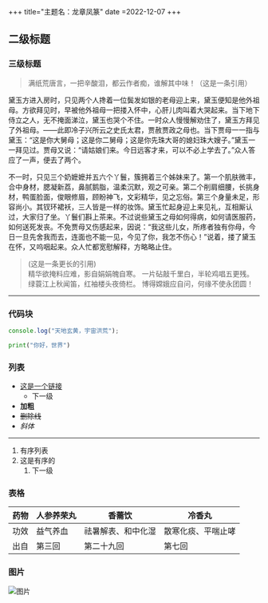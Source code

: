 +++
title="主题名：龙章凤篆"
date =2022-12-07
+++
## 二级标题

### 三级标题
> 满纸荒唐言，一把辛酸泪，都云作者痴，谁解其中味！（这是一条引用）

黛玉方进入房时，只见两个人搀着一位鬓发如银的老母迎上来，黛玉便知是他外祖母。方欲拜见时，早被他外祖母一把搂入怀中，心肝儿肉叫着大哭起来。当下地下侍立之人，无不掩面涕泣，黛玉也哭个不住。一时众人慢慢解劝住了，黛玉方拜见了外祖母。——此即冷子兴所云之史氏太君，贾赦贾政之母也。当下贾母一一指与黛玉：“这是你大舅母；这是你二舅母；这是你先珠大哥的媳妇珠大嫂子。”黛玉一一拜见过。贾母又说：“请姑娘们来。今日远客才来，可以不必上学去了。”众人答应了一声，便去了两个。

不一时，只见三个奶嬷嬷并五六个丫鬟，簇拥着三个姊妹来了。第一个肌肤微丰，合中身材，腮凝新荔，鼻腻鹅脂，温柔沉默，观之可亲。第二个削肩细腰，长挑身材，鸭蛋脸面，俊眼修眉，顾盼神飞，文彩精华，见之忘俗。第三个身量未足，形容尚小。其钗环裙袄，三人皆是一样的妆饰。黛玉忙起身迎上来见礼，互相厮认过，大家归了坐。丫鬟们斟上茶来。不过说些黛玉之母如何得病，如何请医服药，如何送死发丧。不免贾母又伤感起来，因说：“我这些儿女，所疼者独有你母，今日一旦先舍我而去，连面也不能一见，今见了你，我怎不伤心！”说着，搂了黛玉在怀，又呜咽起来。众人忙都宽慰解释，方略略止住。
> (这是一条更长的引用)  
精华欲掩料应难，影自娟娟魄自寒。
一片砧敲千里白，半轮鸡唱五更残。
绿蓑江上秋闻笛，红袖楼头夜倚栏。
博得嫦娥应自问，何缘不使永团圆！

---
### 代码块
```javascript
console.log("天地玄黄，宇宙洪荒");
```

```python
print("你好，世界")
```
### 列表
+ [这是一个链接](http://baidu.com/) 
    + 下一级
+ **加粗**
+ ~~删除线~~
+ *斜体*
---
1. 有序列表
2. 这是有序的
    1. 下一级 



### 表格

|  药物   | 人参养荣丸  |香薷饮 |冷香丸|
|  -----  |    ----    | ---- | ---- |
|  功效   |  益气养血   |祛暑解表、和中化湿|散寒化痰、平喘止哮|
|  出自   |   第三回    |第二十九回|第七回|

### 图片
![图片](/pic/bcid.jpg)